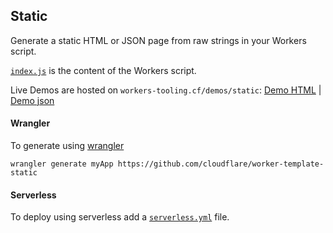 ## Static

Generate a static HTML or JSON page from raw strings in your Workers script.

[`index.js`](https://github.com/cloudflare/worker-template-static/blob/master/index.js) is the content of the Workers script.

Live Demos are hosted on `workers-tooling.cf/demos/static`:
[Demo HTML](http://workers-tooling.cf/demos/static/html) | [Demo json](http://workers-tooling.cf/demos/static/json)

#### Wrangler

To generate using [wrangler](https://github.com/cloudflare/wrangler)

```
wrangler generate myApp https://github.com/cloudflare/worker-template-static
```

#### Serverless

To deploy using serverless add a [`serverless.yml`](https://serverless.com/framework/docs/providers/cloudflare/) file.
